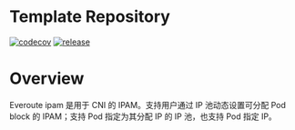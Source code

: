 # Template Repository
[![codecov](https://codecov.io/gh/everoute/template-repo/branch/main/graph/badge.svg)](https://codecov.io/gh/everoute/ipam)
[![release](https://github.com/everoute/template-repo/actions/workflows/release.yaml/badge.svg)](https://github.com/everoute/ipam/actions/workflows/release.yaml)

# Overview

Everoute ipam 是用于 CNI 的 IPAM。支持用户通过 IP 池动态设置可分配 Pod block 的 IPAM；支持 Pod 指定为其分配 IP 的 IP 池，也支持 Pod 指定 IP。
